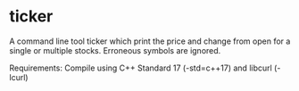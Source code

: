 # ticker
A command line tool ticker which print the price and change from open for a single or multiple stocks. Erroneous symbols are ignored.

Requirements: Compile using C++ Standard 17 (-std=c++17) and libcurl (-lcurl)


